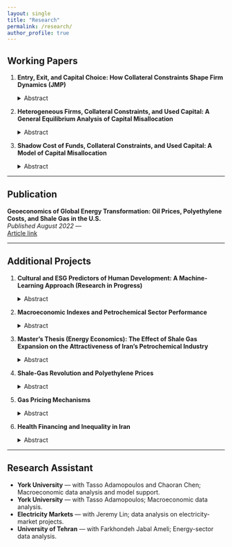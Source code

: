 ```yaml
---
layout: single
title: "Research"
permalink: /research/
author_profile: true
---
```


## Working Papers
1. **Entry, Exit, and Capital Choice: How Collateral Constraints Shape Firm Dynamics (JMP)**  
   <details><summary>Abstract</summary>
   I develop a heterogeneous-firm model with entry, exit, and an explicit choice between new and used capital. Tighter collateral limits and higher entry costs push entrants toward used equipment, compress startup scale, raise early exit, and reduce TFP. Calibration to Vietnamese manufacturing data (2005–2015) quantifies these distortions.
   </details>

2. **Heterogeneous Firms, Collateral Constraints, and Used Capital: A General Equilibrium Analysis of Capital Misallocation**  
   <details><summary>Abstract</summary>
   A general equilibrium model shows that access to used capital reduces misallocation by relaxing collateral constraints, improving capital allocation, and raising productivity. Firm-level evidence confirms that financially constrained firms make greater use of used capital.
   </details>

3. **Shadow Cost of Funds, Collateral Constraints, and Used Capital: A Model of Capital Misallocation**  
   <details><summary>Abstract</summary>
   Firms can choose between new and used capital. The lower purchase price of used capital allows constrained firms to expand earlier with more self-financing, improves short-run survival, and reduces the prevalence of chronically small firms. This shifts the vintage mix and mitigates aggregate misallocation.
   </details>

---

## Publication
**Geoeconomics of Global Energy Transformation: Oil Prices, Polyethylene Costs, and Shale Gas in the U.S.**  
*Published August 2022* —  
<a href="https://wsps.ut.ac.ir/article_93569.html" target="_blank" rel="noopener noreferrer">Article link</a>  

---

## Additional Projects
1. **Cultural and ESG Predictors of Human Development: A Machine-Learning Approach (Research in Progress)**  
   <details><summary>Abstract</summary>
   This project uses machine-learning methods to link ESG indicators and cultural values with the Human Development Index (HDI), highlighting how institutions and sustainability shape long-run welfare.
   </details>

2. **Macroeconomic Indexes and Petrochemical Sector Performance**  
   <details><summary>Abstract</summary>
   This panel VAR study shows that higher deposit rates lower petrochemical stock returns, while exchange-rate and overall market gains raise them. Oil-price increases hurt returns at first, but the effect fades gradually.
   </details>

3. **Master’s Thesis (Energy Economics): The Effect of Shale Gas Expansion on the Attractiveness of Iran’s Petrochemical Industry**  
   <details><summary>Abstract</summary>
   Global shale gas lowered feedstock costs abroad, intensifying competition and challenging Iran’s export position; domestic exchange-rate and inflation dynamics are also pivotal.
   </details>

4. **Shale-Gas Revolution and Polyethylene Prices**  
   <details><summary>Abstract</summary>
   Time-series models trace pass-through from shale-driven gas price declines to lower polyethylene prices, revealing strong energy-to-industry transmission.
   </details>

5. **Gas Pricing Mechanisms**  
   <details><summary>Abstract</summary>
   Policy framework for efficient and equitable natural-gas pricing under natural-monopoly conditions, estimated with GMM to handle endogeneity and dynamics.
   </details>

6. **Health Financing and Inequality in Iran**  
   <details><summary>Abstract</summary>
   Using province-by-year data, places with higher household income have fewer infant and overall deaths, while more inequality is linked to more deaths. Insurance coverage, education, and health-care capacity also reduce mortality.
   </details>

---

## Research Assistant
- **York University** — with Tasso Adamopoulos and Chaoran Chen; Macroeconomic data analysis and model support.  
- **York University** — with Tasso Adamopoulos; Macroeconomic data analysis.  
- **Electricity Markets** — with Jeremy Lin; data analysis on electricity-market projects.  
- **University of Tehran** — with Farkhondeh Jabal Ameli; Energy-sector data analysis.  
